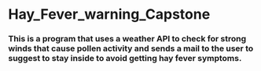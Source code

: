 # Hay_Fever_warning_Capstone
### This is a program that uses a weather API to check for strong winds that cause pollen activity and sends a mail to the user to suggest to stay inside to avoid getting hay fever symptoms.